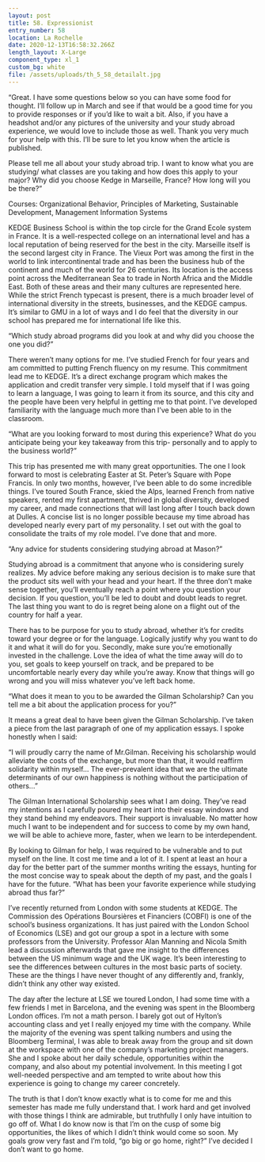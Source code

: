 ```yaml
---
layout: post
title: 58. Expressionist
entry_number: 58
location: La Rochelle
date: 2020-12-13T16:58:32.266Z
length_layout: X-Large
component_type: xl_1
custom_bg: white
file: /assets/uploads/th_5_58_detailalt.jpg
---
```

“Great. I have some questions below so you can have some food for thought. I’ll follow up in March and see if that would be a good time for you to provide responses or if you’d like to wait a bit. Also, if you have a headshot and/or any pictures of the university and your study abroad experience, we would love to include those as well. Thank you very much for your help with this. I’ll be sure to let you know when the article is published.

Please tell me all about your study abroad trip. I want to know what you are studying/ what classes are you taking and how does this apply to your major? Why did you choose Kedge in Marseille, France? How long will you be there?”

Courses: Organizational Behavior, Principles of Marketing, Sustainable Development, Management Information Systems

KEDGE Business School is within the top circle for the Grand Ecole system in France. It is a well-respected college on an international level and has a local reputation of being reserved for the best in the city. Marseille itself is the second largest city in France. The Vieux Port was among the first in the world to link intercontinental trade and has been the business hub of the continent and much of the world for 26 centuries. Its location is the access point across the Mediterranean Sea to trade in North Africa and the Middle East. Both of these areas and their many cultures are represented here. While the strict French typecast is present, there is a much broader level of international diversity in the streets, businesses, and the KEDGE campus. It’s similar to GMU in a lot of ways and I do feel that the diversity in our school has prepared me for international life like this.

“Which study abroad programs did you look at and why did you choose the one you did?” 

There weren’t many options for me. I’ve studied French for four years and am committed to putting French fluency on my resume. This commitment lead me to KEDGE. It’s a direct exchange program which makes the application and credit transfer very simple. I told myself that if I was going to learn a language, I was going to learn it from its source, and this city and the people have been very helpful in getting me to that point. I’ve developed familiarity with the language much more than I’ve been able to in the classroom.

“What are you looking forward to most during this experience? What do you anticipate being your key takeaway from this trip- personally and to apply to the business world?”

This trip has presented me with many great opportunities. The one I look forward to most is celebrating Easter at St. Peter’s Square with Pope Francis. In only two months, however, I’ve been able to do some incredible things. I’ve toured South France, skied the Alps, learned French from native speakers, rented my first apartment, thrived in global diversity, developed my career, and made connections that will last long after I touch back down at Dulles. A concise list is no longer possible because my time abroad has developed nearly every part of my personality. I set out with the goal to consolidate the traits of my role model. I’ve done that and more.

“Any advice for students considering studying abroad at Mason?”

Studying abroad is a commitment that anyone who is considering surely realizes. My advice before making any serious decision is to make sure that the product sits well with your head and your heart. If the three don’t make sense together, you’ll eventually reach a point where you question your decision. If you question, you’ll be led to doubt and doubt leads to regret. The last thing you want to do is regret being alone on a flight out of the country for half a year.

There has to be purpose for you to study abroad, whether it’s for credits toward your degree or for the language. Logically justify why you want to do it and what it will do for you. Secondly, make sure you’re emotionally invested in the challenge. Love the idea of what the time away will do to you, set goals to keep yourself on track, and be prepared to be uncomfortable nearly every day while you’re away. Know that things will go wrong and you will miss whatever you’ve left back home.

“What does it mean to you to be awarded the Gilman Scholarship? Can you tell me a bit about the application process for you?”

It means a great deal to have been given the Gilman Scholarship. I’ve taken a piece from the last paragraph of one of my application essays. I spoke honestly when I said: 

“I will proudly carry the name of Mr.Gilman. Receiving his scholarship would alleviate the costs of the exchange, but more than that, it would reaffirm solidarity within myself... The ever-prevalent idea that we are the ultimate determinants of our own happiness is nothing without the participation of others...” 

The Gilman International Scholarship sees what I am doing. They’ve read my intentions as I carefully poured my heart into their essay windows and they stand behind my endeavors. Their support is invaluable. No matter how much I want to be independent and for success to come by my own hand, we will be able to achieve more, faster, when we learn to be interdependent.

By looking to Gilman for help, I was required to be vulnerable and to put myself on the line. It cost me time and a lot of it. I spent at least an hour a day for the better part of the summer months writing the essays, hunting for the most concise way to speak about the depth of my past, and the goals I have for the future. 
“What has been your favorite experience while studying abroad thus far?”

I’ve recently returned from London with some students at KEDGE. The Commission des Opérations Boursières et Financiers (COBFI) is one of the school’s business organizations. It has just paired with the London School of Economics (LSE) and got our group a spot in a lecture with some professors from the University. Professor Alan Manning and Nicola Smith lead a discussion afterwards that gave me insight to the differences between the US minimum wage and the UK wage. It’s been interesting to see the differences between cultures in the most basic parts of society. These are the things I have never thought of any differently and, frankly, didn’t think any other way existed.

The day after the lecture at LSE we toured London, I had some time with a few friends I met in Barcelona, and the evening was spent in the Bloomberg London offices. I’m not a math person. I barely got out of Hylton’s accounting class and yet I really enjoyed my time with the company. While the majority of the evening was spent talking numbers and using the Bloomberg Terminal, I was able to break away from the group and sit down at the workspace with one of the company’s marketing project managers. She and I spoke about her daily schedule, opportunities within the company, and also about my potential involvement. In this meeting I got well-needed perspective and am tempted to write about how this experience is going to change my career concretely.

The truth is that I don’t know exactly what is to come for me and this semester has made me fully understand that. I work hard and get involved with those things I think are admirable, but truthfully I only have intuition to go off of. What I do know now is that I’m on the cusp of some big opportunities, the likes of which I didn’t think would come so soon. My goals grow very fast and I’m told, “go big or go home, right?” I’ve decided I don’t want to go home.